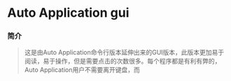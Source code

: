 # Auto Application gui
### 简介
> 这是由Auto Application命令行版本延伸出来的GUI版本，此版本更加易于阅读，易于操作，但是需要点击的次数很多。每个程序都是有利有弊的，Auto Application用户不需要离开键盘，而